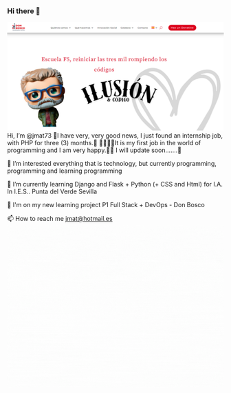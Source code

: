 ### Hi there 👋

<!--
**jmatisam/jmatisam** is a ✨ _special_ ✨ repository because its `README.md` (this file) appears on your GitHub profile.

Here are some ideas to get you started: comentarios

- 🔭 I’m currently working on ...
- 🌱 I’m currently learning ...
- 👯 I’m looking to collaborate on ...
- 🤔 I’m looking for help with ...
- 💬 Ask me about ...
- 📫 How to reach me: ...
- 😄 Pronouns: ...
- ⚡ Fun fact: ...
-->
![ilu](https://github.com/jmatisam/Welcome-Git/blob/main/Recursos/Ilusi%C3%B3n.png)
Hi, I’m @jmat73 🎉I have very, very good news, I just found an internship job, with PHP for three (3) months.🎊 💼👨🏻‍💻It is my first job in the world of programming and I am very happy.🍾🥂 I will update soon.......🤔

👀 I’m interested everything that is technology, but currently programming, programming and learning programming

🌱 I’m currently learning Django and Flask + Python (+ CSS and Html) for I.A. In I.E.S.. Punta del Verde Sevilla

💞️ I'm on my new learning project P1 Full Stack + DevOps - Don Bosco

📫 How to reach me jmat@hotmail.es ![giff](https://github.com/jmatisam/Welcome-Git/blob/main/Recursos/Dise%C3%B1o%20sin%20t%C3%ADtulo.gif)
